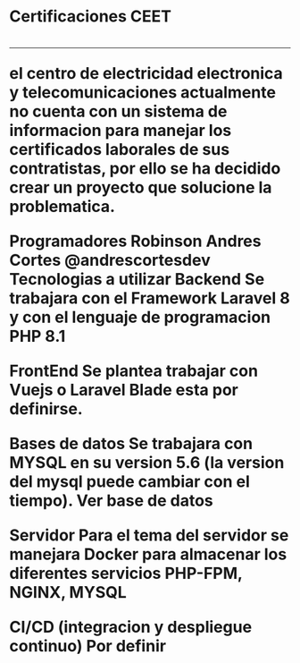 <h1>Certificaciones CEET<h1>
  <hr>
el centro de electricidad electronica y telecomunicaciones actualmente no cuenta con un sistema de informacion para manejar los certificados laborales de sus contratistas, por ello se ha decidido crear un proyecto que solucione la problematica.

Programadores
Robinson Andres Cortes @andrescortesdev
Tecnologias a utilizar
Backend
Se trabajara con el Framework Laravel 8 y con el lenguaje de programacion PHP 8.1

FrontEnd
Se plantea trabajar con Vuejs o Laravel Blade esta por definirse.

Bases de datos
Se trabajara con MYSQL en su version 5.6 (la version del mysql puede cambiar con el tiempo). Ver base de datos

Servidor
Para el tema del servidor se manejara Docker para almacenar los diferentes servicios PHP-FPM, NGINX, MYSQL

CI/CD (integracion y despliegue continuo)
Por definir
